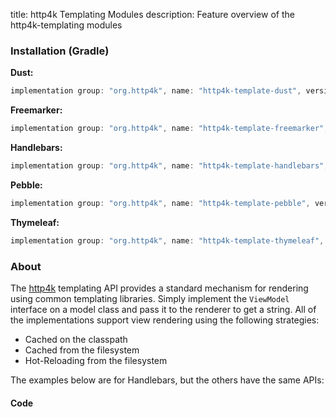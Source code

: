 title: http4k Templating Modules
description: Feature overview of the http4k-templating modules

### Installation (Gradle)

**Dust:**

```groovy
implementation group: "org.http4k", name: "http4k-template-dust", version: "3.155.0"
```

**Freemarker:**

```groovy
implementation group: "org.http4k", name: "http4k-template-freemarker", version: "3.155.0"
```

**Handlebars:**

```groovy
implementation group: "org.http4k", name: "http4k-template-handlebars", version: "3.155.0"
```

**Pebble:**

```groovy
implementation group: "org.http4k", name: "http4k-template-pebble", version: "3.155.0"
```

**Thymeleaf:**

```groovy
implementation group: "org.http4k", name: "http4k-template-thymeleaf", version: "3.155.0"
```

### About
The [http4k] templating API provides a standard mechanism for rendering using common templating libraries. Simply implement the `ViewModel` interface on a model class and pass it to the renderer to get a string. All of the implementations support view rendering using the following strategies:

* Cached on the classpath
* Cached from the filesystem
* Hot-Reloading from the filesystem

The examples below are for Handlebars, but the others have the same APIs:

#### Code  [<img class="octocat"/>](https://github.com/http4k/http4k/blob/master/src/docs/guide/modules/templating/example.kt)

 <script src="https://gist-it.appspot.com/https://github.com/http4k/http4k/blob/master/src/docs/guide/modules/templating/example.kt"></script>

[http4k]: https://http4k.org
